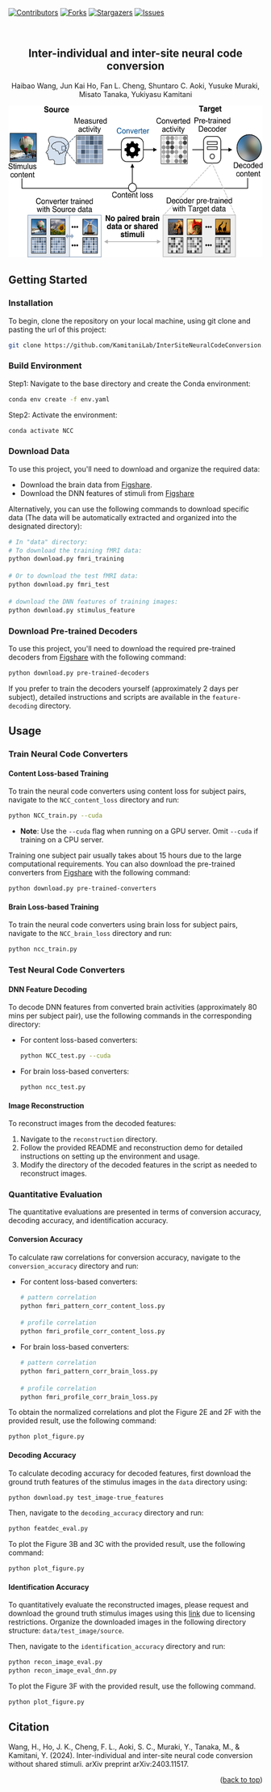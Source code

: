 
<!-- Improved compatibility of back to top link: See: https://github.com/othneildrew/Best-README-Template/pull/73 -->
<a name="readme-top"></a>

<!-- PROJECT SHIELDS -->
[![Contributors][contributors-shield]][contributors-url]
[![Forks][forks-shield]][forks-url]
[![Stargazers][stars-shield]][stars-url]
[![Issues][issues-shield]][issues-url]

<br />

<h2 align="center">Inter-individual and inter-site neural code conversion</h2>

  <p align="center">
Haibao Wang, Jun Kai Ho, Fan L. Cheng, Shuntaro C. Aoki, Yusuke Muraki, Misato Tanaka, Yukiyasu Kamitani
<p align="center">


<div align="center">

  <a href="https://github.com/KamitaniLab/InterSiteNeuralCodeConversion/blob/main/">
    <img src="figure/NCC.png",width="800" height="300">
  </a> 

</div>

<!-- MARKDOWN LINKS & IMAGES -->
<!-- https://www.markdownguide.org/basic-syntax/#reference-style-links -->
[contributors-shield]: https://img.shields.io/github/contributors/KamitaniLab/InterSiteNeuralCodeConversion.svg?style=for-the-badge
[contributors-url]: https://github.com/KamitaniLab/InterSiteNeuralCodeConversion/graphs/contributors
[forks-shield]: https://img.shields.io/github/forks/KamitaniLab/InterSiteNeuralCodeConversion.svg?style=for-the-badge
[forks-url]: https://github.com/KamitaniLab/InterSiteNeuralCodeConversion/forks
[stars-shield]: https://img.shields.io/github/issues/KamitaniLab/InterSiteNeuralCodeConversion.svg?style=for-the-badge
[stars-url]: https://github.com/KamitaniLab/InterSiteNeuralCodeConversion/stargazers
[issues-shield]: https://img.shields.io/github/stars/KamitaniLab/InterSiteNeuralCodeConversion.svg?style=for-the-badge
[issues-url]: https://github.com/KamitaniLab/InterSiteNeuralCodeConversion/issues
[license-shield]: https://img.shields.io/github/license/github_username/repo_name.svg?style=for-the-badge
[license-url]: https://github.com/github_username/repo_name/blob/master/LICENSE.txt

## Getting Started
### Installation
To begin, clone the repository on your local machine, using git clone and pasting the url of this project:
   ```sh
   git clone https://github.com/KamitaniLab/InterSiteNeuralCodeConversion.git
   ````
   
### Build Environment

Step1: Navigate to the base directory and create the Conda environment:
  ```sh
  conda env create -f env.yaml
  ```
Step2: Activate the environment:
  ```sh
  conda activate NCC
  ```
### Download Data

To use this project, you'll need to download and organize the required data:
- Download the brain data from [Figshare](https://figshare.com/articles/dataset/Inter-individual_deep_image_reconstruction/17985578).
- Download the DNN features of stimuli from [Figshare](https://figshare.com/articles/dataset/Inter-individual_and_inter-site_neural_code_conversion/26860954)

Alternatively, you can use the following commands to download specific data (The data will be automatically extracted and organized into the designated directory):
 ```sh
# In "data" directory:
# To download the training fMRI data:
python download.py fmri_training

# Or to download the test fMRI data:
python download.py fmri_test

# download the DNN features of training images:
python download.py stimulus_feature
 ```

### Download Pre-trained Decoders

To use this project, you'll need to download the required pre-trained decoders from [Figshare](https://figshare.com/articles/dataset/Inter-individual_and_inter-site_neural_code_conversion/26860954) with the following command:

```sh
python download.py pre-trained-decoders
```

If you prefer to train the decoders yourself (approximately 2 days per subject), detailed instructions and scripts are available in the `feature-decoding` directory.
## Usage

### Train Neural Code Converters

#### Content Loss-based Training

To train the neural code converters using content loss for subject pairs, navigate to the `NCC_content_loss` directory and run:

```sh
python NCC_train.py --cuda
```

* **Note**: Use the `--cuda` flag when running on a GPU server. Omit `--cuda` if training on a CPU server.

Training one subject pair usually takes about 15 hours due to the large computational requirements. You can also download the pre-trained converters from [Figshare](https://figshare.com/articles/dataset/Inter-individual_and_inter-site_neural_code_conversion/26860954) with the following command:

```sh
python download.py pre-trained-converters
```

#### Brain Loss-based Training

To train the neural code converters using brain loss for subject pairs, navigate to the `NCC_brain_loss` directory and run:

```sh
python ncc_train.py
```

### Test Neural Code Converters

#### DNN Feature Decoding

To decode DNN features from converted brain activities (approximately 80 mins per subject pair), use the following commands in the corresponding directory:

- For content loss-based converters:
  
  ```sh
  python NCC_test.py --cuda
  ```

- For brain loss-based converters:

  ```sh
  python ncc_test.py
  ```

#### Image Reconstruction

To reconstruct images from the decoded features:

1. Navigate to the `reconstruction` directory.
2. Follow the provided README and reconstruction demo for detailed instructions on setting up the environment and usage.
3. Modify the directory of the decoded features in the script as needed to reconstruct images.

### Quantitative Evaluation
The quantitative evaluations are presented in terms of conversion accuracy, decoding accuracy, and identification accuracy.

#### Conversion Accuracy
To calculate raw correlations for conversion accuracy, navigate to the `conversion_accuracy` directory and run:

- For content loss-based converters:

  ```sh
  # pattern correlation
  python fmri_pattern_corr_content_loss.py
  
  # profile correlation
  python fmri_profile_corr_content_loss.py
  ```
  
- For brain loss-based converters:

  ```sh
  # pattern correlation
  python fmri_pattern_corr_brain_loss.py
  
  # profile correlation
  python fmri_profile_corr_brain_loss.py
  ```

To obtain the normalized correlations and plot the Figure 2E and 2F with the provided result, use the following command:
```sh
python plot_figure.py
```

#### Decoding Accuracy
To calculate decoding accuracy for decoded features, first download the ground truth features of the stimulus images in the `data` directory using:
```sh
python download.py test_image-true_features
```

Then, navigate to the `decoding_accuracy` directory and run:
```sh
python featdec_eval.py
```
To plot the Figure 3B and 3C with the provided result, use the following command:
```sh
python plot_figure.py
```
#### Identification Accuracy
To quantitatively evaluate the reconstructed images, please request and download the ground truth stimulus images using this [link](https://forms.gle/ujvA34948Xg49jdn9) due to licensing restrictions. Organize the downloaded images in the following directory structure: `data/test_image/source`.

Then, navigate to the `identification_accuracy` directory and run:
```sh
python recon_image_eval.py
python recon_image_eval_dnn.py
```
To plot the Figure 3F with the provided result, use the following command.
```sh
python plot_figure.py
```

## Citation

Wang, H., Ho, J. K., Cheng, F. L., Aoki, S. C., Muraki, Y., Tanaka, M., & Kamitani, Y. (2024). Inter-individual and inter-site neural code conversion without shared stimuli. arXiv preprint arXiv:2403.11517.

<p align="right">(<a href="#readme-top">back to top</a>)</p>
